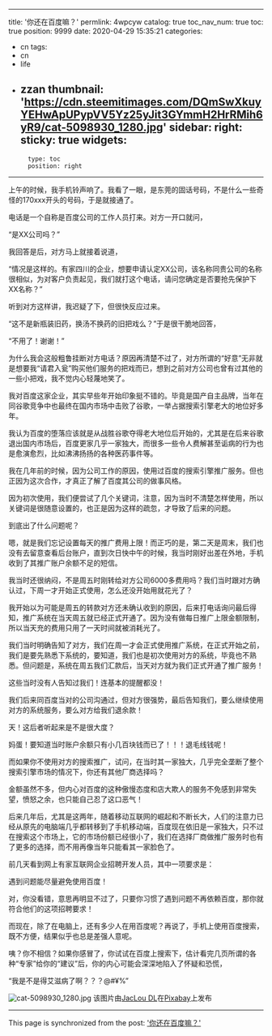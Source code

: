 
---
title: '你还在百度嘛？'
permlink: 4wpcyw
catalog: true
toc_nav_num: true
toc: true
position: 9999
date: 2020-04-29 15:35:21
categories:
- cn
tags:
- cn
- life
- zzan
thumbnail: 'https://cdn.steemitimages.com/DQmSwXkuyYEHwApUPypVV5Yz25yJit3GYmmH2HrRMih6yR9/cat-5098930_1280.jpg'
sidebar:
    right:
        sticky: true
widgets:
    -
        type: toc
        position: right
---


上午的时候，我手机铃声响了。我看了一眼，是东莞的固话号码，不是什么一些奇怪的170xxx开头的号码，于是就接通了。

电话是一个自称是百度公司的工作人员打来。对方一开口就问，

“是XX公司吗？”

我回答是后，对方马上就接着说道，

“情况是这样的。有家四川的企业，想要申请认定XX公司，该名称同贵公司的名称很相似，为对客户负责起见，我们就打这个电话，请问您确定是否要抢先保护下XX名称？”

听到对方这样讲，我迟疑了下，但很快反应过来。

“这不是新瓶装旧药，换汤不换药的旧把戏么？”于是很干脆地回答，

“不用了！谢谢！”

为什么我会这般粗鲁挂断对方电话？原因再清楚不过了，对方所谓的“好意”无非就是想要我“请君入瓮”购买他们服务的把戏而已，想到之前对方公司也曾有过其他的一些小把戏，我不觉内心轻蔑地笑了。

我对百度这家企业，其实早些年开始印象挺不错的。毕竟是国产自主品牌，当年在同谷歌竞争中也最终在国内市场中击败了谷歌，一举占据搜索引擎老大的地位好多年。

我认为百度的堕落应该就是从战胜谷歌夺得老大地位后开始的，尤其是在后来谷歌退出国内市场后，百度更家几乎一家独大，而很多一些令人费解甚至诟病的行为也是愈演愈烈，比如沸沸扬扬的各种医药事件等。

我在几年前的时候，因为公司工作的原因，使用过百度的搜索引擎推广服务。但也正因为这次合作，才真正了解了百度其公司的做事风格。

因为初次使用，我们便尝试了几个关键词，注意，因为当时不清楚怎样使用，所以关键词是很随意设置的，也正是因为这样的疏忽，才导致了后来的问题。

到底出了什么问题呢？

嗯，就是我们忘记设置每天的推广费用上限！而正巧的是，第二天是周末，我们也没有去留意查看后台账户，直到次日快中午的时候，我当时刚好出差在外地，手机收到了其推广账户余额不足的短信。

我当时还很纳闷，不是周五时刚转给对方公司6000多费用吗？我们当时跟对方确认过，下周一才开始正式使用，怎么还没开始用就花光了？

我开始以为可能是周五的转款对方还未确认收到的原因，后来打电话询问最后得知，推广系统在当天周五就已经正式开通了。因为没有做每日推广上限金额限制，所以当天充的费用只用了一天时间就被消耗光了。

我们当时明确告知了对方，我们在周一才会正式使用推广系统，在正式开始之前，我们是要先熟悉下系统的，要知道，我们也是初次使用对方的系统，毕竟也不熟悉。但问题是，系统在周五我们汇款后，当天对方就为我们正式开通了推广服务！

这些当时没有人告知过我们！连基本的提醒都没！

我们后来同百度当对的公司沟通过，但对方很强势，最后告知我们，要么继续使用对方的系统服务，要么对方给我们退余款！

天！这后者听起来是不是很大度？

妈蛋！要知道当时账户余额只有小几百块钱而已了！！！退毛线钱呢！

而如果你不使用对方的搜索推广，试问，在当时其一家独大，几乎完全垄断了整个搜索引擎市场的情况下，你还有其他厂商选择吗？

金额虽然不多，但内心对百度的这种傲慢态度和店大欺人的服务不免感到非常失望，愤怒之余，也只能自己忍了这口恶气！

后来几年后，尤其是这两年，随着移动互联网的崛起和不断长大，人们的注意力已经从原先的电脑端几乎都转移到了手机移动端，百度现在依旧是一家独大，只不过在搜索这个市场上，它的市场份额已经很小了，我们在选择厂商做推广服务时也有了更多的选择，而不用再像当年只能看其一家脸色了。

前几天看到网上有家互联网企业招聘开发人员，其中一项要求是：

遇到问题能尽量避免使用百度！

对，你没看错，意思再明显不过了，只要你习惯了遇到问题不再依赖百度，那你就符合他们的这项招聘要求！

而现在，除了在电脑上，还有多少人在用百度呢？再说了，手机上使用百度搜索，既不方便，结果似乎也总是差强人意呢。

咦？你不相信？如果你感冒了，你试试在百度上搜索下，估计看完几页所谓的各种“专家”给你的“建议”后，你的内心可能会深深地陷入了怀疑和恐慌，

“我是不是得艾滋病了啊？？？@#¥%”


![cat-5098930_1280.jpg](https://cdn.steemitimages.com/DQmSwXkuyYEHwApUPypVV5Yz25yJit3GYmmH2HrRMih6yR9/cat-5098930_1280.jpg)
该图片由<a href="https://pixabay.com/zh/users/JACLOU-DL-5602247/?utm_source=link-attribution&amp;utm_medium=referral&amp;utm_campaign=image&amp;utm_content=5098930">JacLou DL</a>在<a href="https://pixabay.com/zh/?utm_source=link-attribution&amp;utm_medium=referral&amp;utm_campaign=image&amp;utm_content=5098930">Pixabay</a>上发布

- - -

This page is synchronized from the post: ['你还在百度嘛？'](https://steemit.com/@rivalhw/4wpcyw)
